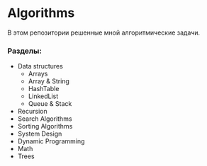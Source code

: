 # Algorithms

В этом репозитории решенные мной алгоритмические задачи.

### Разделы:
* Data structures
  - Arrays
  -	Array & String
  -	HashTable
  -	LinkedList
  -	Queue & Stack
* Recursion
* Search Algorithms
* Sorting Algorithms
* System Design
* Dynamic Programming
* Math
* Trees
